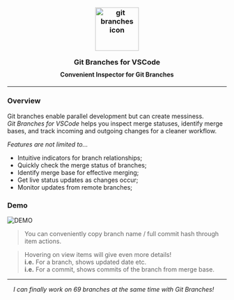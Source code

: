 <h3 align="center" style="margin-bottom: -10px">
	<img src="https://raw.githubusercontent.com/CarbonicSoda/vscode-git-branches/master/media/icon.png" width="100" alt="git branches icon">
	<p></p>
	Git Branches for VSCode
</h3>
<h4 align="center">Convenient Inspector for Git Branches</h4>

---

### Overview

Git branches enable parallel development but can create messiness.  
_Git Branches for VSCode_ helps you inspect merge statuses, identify merge bases, and track incoming and outgoing changes for a cleaner workflow.

_Features are not limited to..._

-   Intuitive indicators for branch relationships;
-   Quickly check the merge status of branches;
-   Identify merge base for effective merging;
-   Get live status updates as changes occur;
-   Monitor updates from remote branches;


### Demo

![DEMO](https://github.com/CarbonicSoda/vscode-git-branches/blob/master/media/demo.png?raw=true)

> You can conveniently copy branch name / full commit hash
> through item actions.

> Hovering on view items will give even more details!  
> __i.e.__ For a branch, shows updated date etc.  
> __i.e.__ For a commit, shows commits of the branch from merge base.

---

_&emsp;I can finally work on 69 branches at the same time with Git Branches!_